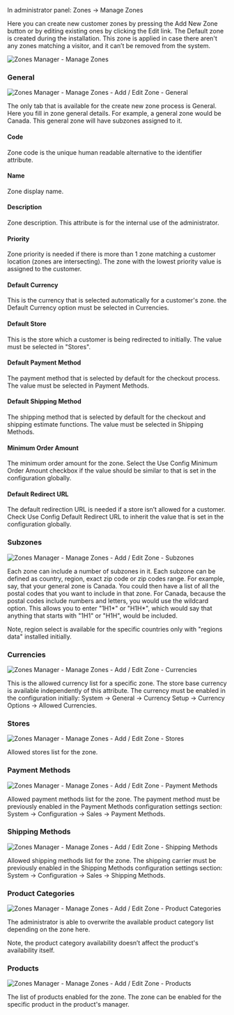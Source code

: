 In administrator panel: Zones -> Manage Zones

Here you can create new customer zones by pressing the Add New Zone button or by editing existing ones by clicking the Edit link. The Default zone is created during the installation. This zone is applied in case there aren't any zones matching a visitor, and it can’t be removed from the system.

![Zones Manager - Manage Zones](zone-zone-700x412.png)
 
### General

![Zones Manager - Manage Zones - Add / Edit Zone - General](zone-zone-edit-general-700x536.png)

The only tab that is available for the create new zone process is General. Here you fill in zone general details. For example, a general zone would be Canada. This general zone will have subzones assigned to it. 

#### Code

Zone code is the unique human readable alternative to the identifier attribute.

#### Name

Zone display name.

#### Description

Zone description. This attribute is for the internal use of the administrator. 

#### Priority

Zone priority is needed if there is  more than 1 zone matching a customer location (zones are intersecting). The zone with the lowest priority value is assigned to the customer.

#### Default Currency

This is the currency that is selected automatically for a customer's zone. the Default Currency option must be selected in Currencies.

#### Default Store

This is the store which a customer is being redirected to initially. The value must be selected in "Stores".

#### Default Payment Method

The payment method that is selected by default for the checkout process. The value must be selected in Payment Methods.

#### Default Shipping Method

The shipping method that is selected by default for the checkout and shipping estimate functions. The value must be selected in Shipping Methods.

#### Minimum Order Amount

The minimum order amount for the zone. Select the Use Config Minimum Order Amount checkbox if the value should be similar to that is set in the configuration globally.

#### Default Redirect URL

The default redirection URL is needed if a store isn’t allowed for a customer. Check Use Config Default Redirect URL to inherit the value that is set in the configuration globally.

### Subzones

![Zones Manager - Manage Zones - Add / Edit Zone - Subzones](zone-zone-edit-subzones-700x359.png)

Each zone can include a number of subzones in it. Each subzone can be defined as country, region, exact zip code or zip codes range. For example, say, that your general zone is Canada. You could then have a list of all the postal codes that you want to include in that zone. For Canada, because the postal codes include numbers and letters, you would use the wildcard option. This allows you to enter "1H1*" or "H1H*", which would say that anything that starts with "1H1" or "H1H", would be included. 

Note, region select is available for the specific countries only with "regions data" installed initially.

### Currencies

![Zones Manager - Manage Zones - Add / Edit Zone - Currencies](zone-zone-edit-currencies-700x235.png)

This is the allowed currency list for a specific zone. The store base currency is available independently of this attribute. The currency must be enabled in the configuration initially: System -> General -> Currency Setup -> Currency Options -> Allowed Currencies.

### Stores

![Zones Manager - Manage Zones - Add / Edit Zone - Stores](zone-zone-edit-stores-700x287.png)

Allowed stores list for the zone.

### Payment Methods

![Zones Manager - Manage Zones - Add / Edit Zone - Payment Methods](zone-zone-edit-payment-methods-700x288.png)
 

Allowed payment methods list for the zone. The payment method must be previously enabled in the Payment Methods configuration settings section: System -> Configuration -> Sales -> Payment Methods.

### Shipping Methods

![Zones Manager - Manage Zones - Add / Edit Zone - Shipping Methods](zone-zone-edit-shipping-methods-700x565.png)
 

Allowed shipping methods list for the zone. The shipping carrier must be previously enabled in the Shipping Methods configuration settings section: System -> Configuration -> Sales -> Shipping Methods.

### Product Categories

![Zones Manager - Manage Zones - Add / Edit Zone - Product Categories](zone-zone-edit-product-categories-700x244.png) 

The administrator is able to overwrite the available product category list depending on the zone here.

Note, the product category availability doesn’t affect the product's availability itself.

### Products

![Zones Manager - Manage Zones - Add / Edit Zone - Products](zone-zone-edit-products-700x417.png) 

The list of products enabled for the zone. The zone can be enabled for the specific product in the product's manager.
